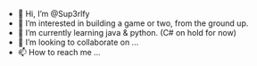 - 👋 Hi, I’m @Sup3rlfy
- 👀 I’m interested in building a game or two, from the ground up.
- 🌱 I’m currently learning java & python. (C# on hold for now)
- 💞️ I’m looking to collaborate on ...
- 📫 How to reach me ...

<!---
Sup3rlfy/Sup3rlfy is a ✨ special ✨ repository because its `README.md` (this file) appears on your GitHub profile.
You can click the Preview link to take a look at your changes.
--->
